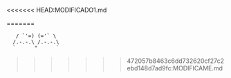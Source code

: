 <<<<<<< HEAD:MODIFICADO1.md

=======

       / `'=) (='` \
      /.-.-.\ /.-.-.\ 
      `      "      `
>>>>>>> 472057b8463c6dd732620cf27c2ebd148d7ad9fc:MODIFICAME.md
